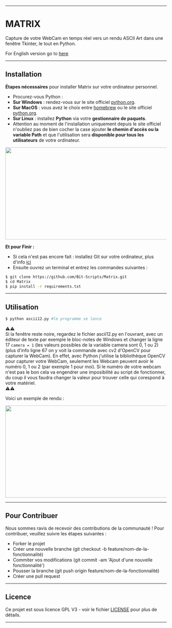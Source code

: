 - - - -
    
# MATRIX #
  
Capture de votre WebCam en temps réel vers un rendu ASCII Art dans une fenêtre Tkinter, le tout en Python.  
   
For English version go to [here](./README-ENGLISH.md)
    
- - - -  
## Installation ##
  
__**Étapes nécessaires**__ pour installer Matrix sur votre ordinateur personnel.   
* Procurez-vous Python :
* **Sur Windows** : rendez-vous sur le site officiel [python.org](https://www.python.org/). 
* **Sur MacOS** : vous avez le choix entre [homebrew](https://brew.sh/index_fr) ou le site officiel [python.org](https://www.python.org/).
* **Sur Linux** : installez **Python** via votre **gestionnaire de paquets**.
* Attention au moment de l'installation uniquement depuis le site officiel n'oubliez pas de bien cocher la case ajouter **le chemin d'accès ou la variable Path** et que l'utilisation sera **disponible pour tous les utilisateurs** de votre ordinateur.  

<img src="https://linuxhint.com/wp-content/uploads/2022/09/How-to-Add-Python-to-Windows-Path-3.png" data-canonical-src="https://linuxhint.com/wp-content/uploads/2022/09/How-to-Add-Python-to-Windows-Path-3.png" width="512" height="288" />

__**Et pour Finir :**__

* Si cela n'est pas encore fait : installez Git sur votre ordinateur, plus d'info [ici](https://git-scm.com/book/fr/v2/D%C3%A9marrage-rapide-Installation-de-Git)
* Ensuite ouvrez un terminal et entrez les commandes suivantes :    
   
```bash
$ git clone https://github.com/Bit-Scripts/Matrix.git
$ cd Matrix
$ pip install -r requirements.txt
```

- - - -
## Utilisation ##
   
```bash
$ python ascii12.py #le programme se lance
```

⚠️⚠️  
Si la fenêtre reste noire, regardez le fichier ascii12.py en l'ouvrant, avec un éditeur de texte par exemple le bloc-notes de Windows et changer la ligne 17 `camera = 1` (les valeurs possibles de la variable camera sont 0, 1 ou 2) (plus d'info ligne 67 on y voit la commande avec cv2 d'OpenCV pour capturer la WebCam). En effet, avec Python j'utilise la bibliothèque OpenCV pour capturer votre WebCam, seulement les Webcam peuvent avoir le numéro 0, 1 ou 2 (par exemple 1 pour moi). Si le numéro de votre webcam n'est pas le bon cela va engendrer une imposibilité au script de fonctionner, du coup il vous faudra changer la valeur pour trouver celle qui corespond à votre matériel.   
⚠️⚠️     

Voici un exemple de rendu :
   
<img src="https://cdn.discordapp.com/attachments/1077054466181832724/1077627784656080936/image.png" data-canonical-src="https://cdn.discordapp.com/attachments/1077054466181832724/1077627784656080936/image.png" width="512" height="288" />

- - - -
## Pour Contribuer ##

Nous sommes ravis de recevoir des contributions de la communauté ! Pour contribuer, veuillez suivre les étapes suivantes :

* Forker le projet
* Créer une nouvelle branche (git checkout -b feature/nom-de-la-fonctionnalité)
* Commiter vos modifications (git commit -am 'Ajout d'une nouvelle fonctionnalité')
* Pousser la branche (git push origin feature/nom-de-la-fonctionnalité)
* Créer une pull request

- - - -  
## Licence ##
  
Ce projet est sous licence GPL V3 - voir le fichier [LICENSE](./LICENSE.md) pour plus de détails.

- - - -